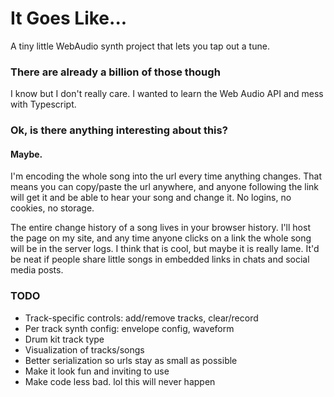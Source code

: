 # It Goes Like...

A tiny little WebAudio synth project that lets you tap out a tune.

### There are already a billion of those though

I know but I don't really care. I wanted to learn the Web Audio API and mess with Typescript.

### Ok, is there anything interesting about this?

#### Maybe.

I'm encoding the whole song into the url every time anything changes. That means you can copy/paste the url anywhere, and anyone following the link will get it and be able to hear your song and change it. No logins, no cookies, no storage.

The entire change history of a song lives in your browser history. I'll host the page on my site, and any time anyone clicks on a link the whole song will be in the server logs. I think that is cool, but maybe it is really lame. It'd be neat if people share little songs in embedded links in chats and social media posts.

### TODO
* Track-specific controls: add/remove tracks, clear/record
* Per track synth config: envelope config, waveform
* Drum kit track type
* Visualization of tracks/songs
* Better serialization so urls stay as small as possible
* Make it look fun and inviting to use
* Make code less bad. lol this will never happen